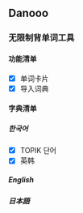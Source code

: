 ## Danooo

### 无限制背单词工具

#### 功能清单
- [x] 单词卡片
- [x] 导入词典

#### 字典清单

##### 한국어
- [x] TOPIK 단어
- [x] 英韩

##### English


##### 日本語